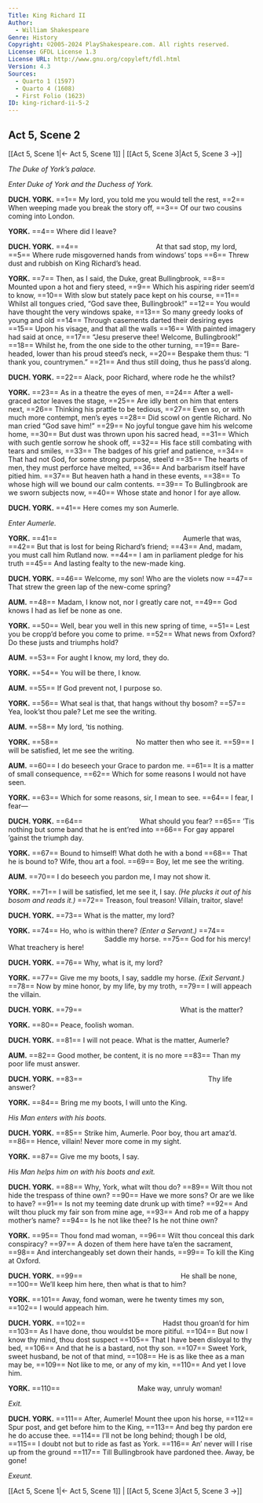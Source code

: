 ```yaml
---
Title: King Richard II
Author: 
  - William Shakespeare
Genre: History
Copyright: ©2005-2024 PlayShakespeare.com. All rights reserved.
License: GFDL License 1.3
License URL: http://www.gnu.org/copyleft/fdl.html
Version: 4.3
Sources:
  - Quarto 1 (1597)
  - Quarto 4 (1608)
  - First Folio (1623)
ID: king-richard-ii-5-2
---
```


## Act 5, Scene 2
[[Act 5, Scene 1|← Act 5, Scene 1]] | [[Act 5, Scene 3|Act 5, Scene 3 →]]

*The Duke of York’s palace.*

*Enter Duke of York and the Duchess of York.*

**DUCH. YORK.**
==1== My lord, you told me you would tell the rest,
==2== When weeping made you break the story off,
==3== Of our two cousins coming into London.

**YORK.**
==4== Where did I leave?

**DUCH. YORK.**
==4==            At that sad stop, my lord,
==5== Where rude misgoverned hands from windows’ tops
==6== Threw dust and rubbish on King Richard’s head.

**YORK.**
==7== Then, as I said, the Duke, great Bullingbrook,
==8== Mounted upon a hot and fiery steed,
==9== Which his aspiring rider seem’d to know,
==10== With slow but stately pace kept on his course,
==11== Whilst all tongues cried, “God save thee, Bullingbrook!”
==12== You would have thought the very windows spake,
==13== So many greedy looks of young and old
==14== Through casements darted their desiring eyes
==15== Upon his visage, and that all the walls
==16== With painted imagery had said at once,
==17== “Jesu preserve thee! Welcome, Bullingbrook!”
==18== Whilst he, from the one side to the other turning,
==19== Bare-headed, lower than his proud steed’s neck,
==20== Bespake them thus: “I thank you, countrymen.”
==21== And thus still doing, thus he pass’d along.

**DUCH. YORK.**
==22== Alack, poor Richard, where rode he the whilst?

**YORK.**
==23== As in a theatre the eyes of men,
==24== After a well-graced actor leaves the stage,
==25== Are idly bent on him that enters next,
==26== Thinking his prattle to be tedious,
==27== Even so, or with much more contempt, men’s eyes
==28== Did scowl on gentle Richard. No man cried “God save him!”
==29== No joyful tongue gave him his welcome home,
==30== But dust was thrown upon his sacred head,
==31== Which with such gentle sorrow he shook off,
==32== His face still combating with tears and smiles,
==33== The badges of his grief and patience,
==34== That had not God, for some strong purpose, steel’d
==35== The hearts of men, they must perforce have melted,
==36== And barbarism itself have pitied him.
==37== But heaven hath a hand in these events,
==38== To whose high will we bound our calm contents.
==39== To Bullingbrook are we sworn subjects now,
==40== Whose state and honor I for aye allow.

**DUCH. YORK.**
==41== Here comes my son Aumerle.

*Enter Aumerle.*

**YORK.**
==41==                   Aumerle that was,
==42== But that is lost for being Richard’s friend;
==43== And, madam, you must call him Rutland now.
==44== I am in parliament pledge for his truth
==45== And lasting fealty to the new-made king.

**DUCH. YORK.**
==46== Welcome, my son! Who are the violets now
==47== That strew the green lap of the new-come spring?

**AUM.**
==48== Madam, I know not, nor I greatly care not,
==49== God knows I had as lief be none as one.

**YORK.**
==50== Well, bear you well in this new spring of time,
==51== Lest you be cropp’d before you come to prime.
==52== What news from Oxford? Do these justs and triumphs hold?

**AUM.**
==53== For aught I know, my lord, they do.

**YORK.**
==54== You will be there, I know.

**AUM.**
==55== If God prevent not, I purpose so.

**YORK.**
==56== What seal is that, that hangs without thy bosom?
==57== Yea, look’st thou pale? Let me see the writing.

**AUM.**
==58== My lord, ’tis nothing.

**YORK.**
==58==            No matter then who see it.
==59== I will be satisfied, let me see the writing.

**AUM.**
==60== I do beseech your Grace to pardon me.
==61== It is a matter of small consequence,
==62== Which for some reasons I would not have seen.

**YORK.**
==63== Which for some reasons, sir, I mean to see.
==64== I fear, I fear⁠—

**DUCH. YORK.**
==64==         What should you fear?
==65== ’Tis nothing but some band that he is ent’red into
==66== For gay apparel ’gainst the triumph day.

**YORK.**
==67== Bound to himself! What doth he with a bond
==68== That he is bound to? Wife, thou art a fool.
==69== Boy, let me see the writing.

**AUM.**
==70== I do beseech you pardon me, I may not show it.

**YORK.**
==71== I will be satisfied, let me see it, I say.
*(He plucks it out of his bosom and reads it.)*
==72== Treason, foul treason! Villain, traitor, slave!

**DUCH. YORK.**
==73== What is the matter, my lord?

**YORK.**
==74== Ho, who is within there?
*(Enter a Servant.)*
==74==               Saddle my horse.
==75== God for his mercy! What treachery is here!

**DUCH. YORK.**
==76== Why, what is it, my lord?

**YORK.**
==77== Give me my boots, I say, saddle my horse.
*(Exit Servant.)*
==78== Now by mine honor, by my life, by my troth,
==79== I will appeach the villain.

**DUCH. YORK.**
==79==               What is the matter?

**YORK.**
==80== Peace, foolish woman.

**DUCH. YORK.**
==81== I will not peace. What is the matter, Aumerle?

**AUM.**
==82== Good mother, be content, it is no more
==83== Than my poor life must answer.

**DUCH. YORK.**
==83==                   Thy life answer?

**YORK.**
==84== Bring me my boots, I will unto the King.

*His Man enters with his boots.*

**DUCH. YORK.**
==85== Strike him, Aumerle. Poor boy, thou art amaz’d.
==86== Hence, villain! Never more come in my sight.

**YORK.**
==87== Give me my boots, I say.

*His Man helps him on with his boots and exit.*

**DUCH. YORK.**
==88== Why, York, what wilt thou do?
==89== Wilt thou not hide the trespass of thine own?
==90== Have we more sons? Or are we like to have?
==91== Is not my teeming date drunk up with time?
==92== And wilt thou pluck my fair son from mine age,
==93== And rob me of a happy mother’s name?
==94== Is he not like thee? Is he not thine own?

**YORK.**
==95== Thou fond mad woman,
==96== Wilt thou conceal this dark conspiracy?
==97== A dozen of them here have ta’en the sacrament,
==98== And interchangeably set down their hands,
==99== To kill the King at Oxford.

**DUCH. YORK.**
==99==               He shall be none,
==100== We’ll keep him here, then what is that to him?

**YORK.**
==101== Away, fond woman, were he twenty times my son,
==102== I would appeach him.

**DUCH. YORK.**
==102==            Hadst thou groan’d for him
==103== As I have done, thou wouldst be more pitiful.
==104== But now I know thy mind, thou dost suspect
==105== That I have been disloyal to thy bed,
==106== And that he is a bastard, not thy son.
==107== Sweet York, sweet husband, be not of that mind,
==108== He is as like thee as a man may be,
==109== Not like to me, or any of my kin,
==110== And yet I love him.

**YORK.**
==110==            Make way, unruly woman!

*Exit.*

**DUCH. YORK.**
==111== After, Aumerle! Mount thee upon his horse,
==112== Spur post, and get before him to the King,
==113== And beg thy pardon ere he do accuse thee.
==114== I’ll not be long behind; though I be old,
==115== I doubt not but to ride as fast as York.
==116== An’ never will I rise up from the ground
==117== Till Bullingbrook have pardoned thee. Away, be gone!

*Exeunt.*

[[Act 5, Scene 1|← Act 5, Scene 1]] | [[Act 5, Scene 3|Act 5, Scene 3 →]]